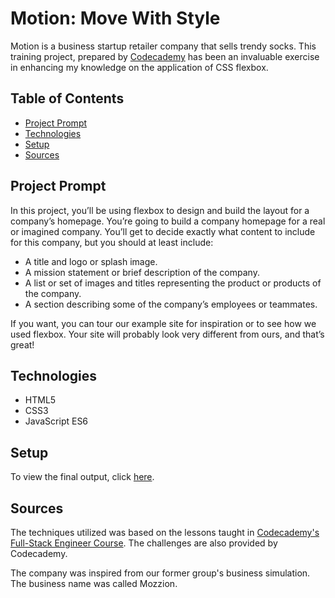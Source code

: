 # **Motion: Move With Style**

Motion is a business startup retailer company that sells trendy socks. This training project, prepared by [Codecademy](https://www.codecademy.com/learn/paths/full-stack-engineer-career-path) has been an invaluable exercise in enhancing my knowledge on the application of CSS flexbox.

## Table of Contents

- [Project Prompt](#project-prompt)
- [Technologies](#technologies)
- [Setup](#setup)
- [Sources](#sources)

## Project Prompt

In this project, you’ll be using flexbox to design and build the layout for a company’s homepage. You’re going to build a company homepage for a real or imagined company. You’ll get to decide exactly what content to include for this company, but you should at least include:

- A title and logo or splash image.
- A mission statement or brief description of the company.
- A list or set of images and titles representing the product or products of the company.
- A section describing some of the company’s employees or teammates.

If you want, you can tour our example site for inspiration or to see how we used flexbox. Your site will probably look very different from ours, and that’s great!

## Technologies

- HTML5
- CSS3
- JavaScript ES6

## Setup

To view the final output, click [here](https://daniellabrador.github.io/codecademy-fs-company_home_page/).

## Sources

The techniques utilized was based on the lessons taught in [Codecademy's Full-Stack Engineer Course](https://www.codecademy.com/learn/paths/full-stack-engineer-career-path
). The challenges are also provided by Codecademy.

The company was inspired from our former group's business simulation. The business name was called Mozzion.
